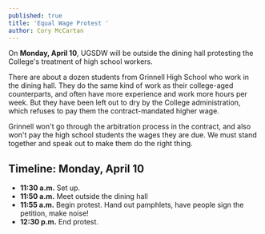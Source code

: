 ```yaml
---
published: true
title: 'Equal Wage Protest '
author: Cory McCartan
---
```

On **Monday, April 10**, UGSDW will be outside the dining hall protesting the College's treatment of high school workers.  

There are about a dozen students from Grinnell High School who work in the dining hall. They do the same kind of work as their college-aged counterparts, and often have more experience and work more hours per week. But they have been left out to dry by the College administration, which refuses to pay them the contract-mandated higher wage.

Grinnell won't go through the arbitration process in the contract, and also won't pay the high school students the wages they are due.  We must stand together and speak out to make them do the right thing.

## Timeline: Monday, April 10

- **11:30 a.m.** Set up.
- **11:50 a.m.** Meet outside the dining hall
- **11:55 a.m.** Begin protest. Hand out pamphlets, have people sign the petition, make noise!
- **12:30 p.m.** End protest.
